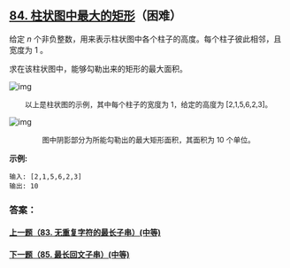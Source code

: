 ## [84. 柱状图中最大的矩形](https://leetcode-cn.com/problems/largest-rectangle-in-histogram/)（困难）

给定 *n* 个非负整数，用来表示柱状图中各个柱子的高度。每个柱子彼此相邻，且宽度为 1 。

求在该柱状图中，能够勾勒出来的矩形的最大面积。

![img](https://assets.leetcode-cn.com/aliyun-lc-upload/uploads/2018/10/12/histogram.png)

<center><font size=2>以上是柱状图的示例，其中每个柱子的宽度为 1，给定的高度为 [2,1,5,6,2,3]。</font></center>

![img](https://assets.leetcode-cn.com/aliyun-lc-upload/uploads/2018/10/12/histogram_area.png)

<center><font size=2>图中阴影部分为所能勾勒出的最大矩形面积，其面积为 10 个单位。</font></center>

**示例:**

```
输入: [2,1,5,6,2,3]
输出: 10
```



### 答案：



#### [上一题（83. 无重复字符的最长子串）(中等)](https://github.com/sdwwld/leetCode/blob/master/src/main/java/com/wld/java/leetcode/leetCode0083.md)

#### [下一题（85. 最长回文子串）(中等)](https://github.com/sdwwld/leetCode/blob/master/src/main/java/com/wld/java/leetcode/leetCode0085.md)